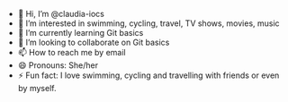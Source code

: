 - 👋 Hi, I’m @claudia-iocs
- 👀 I’m interested in swimming, cycling, travel, TV shows, movies, music
- 🌱 I’m currently learning Git basics
- 💞️ I’m looking to collaborate on Git basics
- 📫 How to reach me by email
- 😄 Pronouns: She/her
- ⚡ Fun fact: I love swimming, cycling and travelling with friends or even by myself.

<!---
claudia-iocs/claudia-iocs is a ✨ special ✨ repository because its `README.md` (this file) appears on your GitHub profile.
You can click the Preview link to take a look at your changes.
--->
